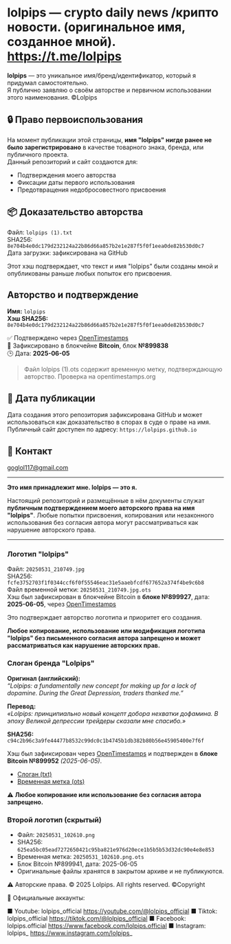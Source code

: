 # lolpips — crypto daily news /крипто новости. (оригинальное имя, созданное мной). https://t.me/loIpips

**lolpips** — это уникальное имя/бренд/идентификатор, который я придумал самостоятельно.  
Я публично заявляю о своём авторстве и первичном использовании этого наименования. ©Lolpips

## 🔒 Право первоиспользования

На момент публикации этой страницы, **имя "lolpips" нигде ранее не было зарегистрировано** в качестве товарного знака, бренда, или публичного проекта.  
Данный репозиторий и сайт создаются для:

- Подтверждения моего авторства
- Фиксации даты первого использования
- Предотвращения недобросовестного присвоения

## 📦 Доказательство авторства

Файл: `lolpips (1).txt`  
SHA256: `8e704b4e0dc179d232124a22b86d66a857b2e1e287f5f0f1eea0de82b530d0c7`  
Дата загрузки: зафиксирована на GitHub

Этот хэш подтверждает, что текст и имя "lolpips" были созданы мной и опубликованы раньше любых попыток его присвоения.

## Авторство и подтверждение

**Имя:** `lolpips`  
**Хэш SHA256:**  
`8e704b4e0dc179d232124a22b86d66a857b2e1e287f5f0f1eea0de82b530d0c7`

✅ Подтверждено через [OpenTimestamps](https://opentimestamps.org)  
🔐 Зафиксировано в блокчейне **Bitcoin**, блок **№899838**  
🕒 Дата: **2025-06-05**

> Файл lolpips (1).ots содержит временную метку, подтверждающую авторство. Проверка на opentimestamps.org

## 📅 Дата публикации

Дата создания этого репозитория зафиксирована GitHub и может использоваться как доказательство в спорах в суде о праве на имя.  
Публичный сайт доступен по адресу: `https://lolpips.github.io`

## 📣 Контакт

goglol117@gmail.com

---

**Это имя принадлежит мне. lolpips — это я.**

Настоящий репозиторий и размещённые в нём документы служат **публичным подтверждением моего авторского права на имя "lolpips"**. Любые попытки присвоения, копирования или незаконного использования без согласия автора могут рассматриваться как нарушение авторского права.

---

### Логотип "lolpips"

Файл: `20250531_210749.jpg`  
SHA256: `fcfe3752703f1f0344ccf6f0f55546eac31e5aaebfcdf677652a374f4be9c6b8`  
Файл временной метки: `20250531_210749.jpg.ots`  
Хэш был зафиксирован в блокчейне Bitcoin в **блоке №899927**, дата: **2025-06-05**, через [OpenTimestamps](https://opentimestamps.org)

Это подтверждает авторство логотипа и приоритет его создания.

**Любое копирование, использование или модификация логотипа "lolpips" без письменного согласия автора запрещено и может рассматриваться как нарушение авторских прав.**

### Слоган бренда "Lolpips"

**Оригинал (английский):**  
*“Lolpips: a fundamentally new concept for making up for a lack of dopamine. During the Great Depression, traders thanked me.”*

**Перевод:**  
*«Lolpips: принципиально новый концепт добора нехватки дофамина. В эпоху Великой депрессии трейдеры сказали мне спасибо.»*

**SHA256:**  
`c94c2b96c3a9fe44477b8532c99dc0c1b4745b1db382b80b56e45905400e7f6f`  

Хэш был зафиксирован через [OpenTimestamps](https://opentimestamps.org) и подтвержден в **блоке Bitcoin №899952** *(2025-06-05)*.

- [Слоган (txt)](lolpips_slogan.txt)  
- [Временная метка (ots)](lolpips_slogan.txt.ots)

⚠️ **Любое копирование или использование без согласия автора запрещено.**

### Второй логотип (скрытый)

- Файл: `20250531_102610.png`
- SHA256: `625ea5bc05ead7272650421c95ba821e976d20ece1b5b5b53d32dc90e4e8e853`
- Временная метка: `20250531_102610.png.ots`
- Блок Bitcoin №899941, дата: 2025-06-05
- Оригинальные файлы хранятся в закрытом архиве и не публикуются.

⚠️ Авторские права. © 2025 Lolpips. All rights reserved. ©Copyright

🔴 Официальные аккаунты:

■ Youtube: lolpips_official
https://youtube.com/@lolpips_official
■ Tiktok: lolpips_official
https://tiktok.com/@lolpips_official
■ Facebook: lolpips.official
https://www.facebook.com/lolpips.official
■ Instagram: lolpips_
https://www.instagram.com/lolpips_

